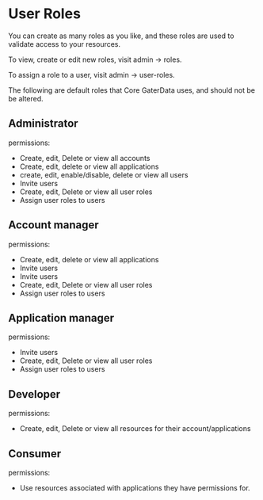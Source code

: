 User Roles
==========

You can create as many roles as you like, and these roles are used to validate access to your resources.

To view, create or edit new roles, visit admin -> roles.

To assign a role to a user, visit admin -> user-roles.

The following are default roles that Core GaterData uses, and should not be be altered.

Administrator
-------------

permissions:

* Create, edit, Delete or view all accounts
* Create, edit, delete or view all applications
* create, edit, enable/disable, delete or view all users
* Invite users
* Create, edit, Delete or view all user roles
* Assign user roles to users

Account manager
---------------

permissions:

* Create, edit, delete or view all applications
* Invite users
* Invite users
* Create, edit, Delete or view all user roles
* Assign user roles to users

Application manager
-------------------

permissions:

* Invite users
* Create, edit, Delete or view all user roles
* Assign user roles to users

Developer
---------

permissions:

* Create, edit, Delete or view all resources for their account/applications

Consumer
--------

permissions:

* Use resources associated with applications they have permissions for.
